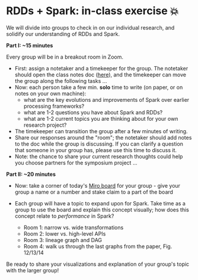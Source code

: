 # RDDs + Spark: in-class exercise 💥

We will divide into groups to check in on our individual research, and solidify our understanding of RDDs and Spark. 

**Part I: ~15 minutes** 

Every group will be in a breakout room in Zoom. 
- First: assign a notetaker and a timekeeper for the group. The notetaker should open the class notes doc ([here](https://pad.riseup.net/p/4bH2z-2-BeDAz9blQlT_-keep)), and the timekeeper can move the group along the following tasks ...
- Now: each person take a few min. **solo** time to write (on paper, or on notes on your own machine):
  - what are the key evolutions and improvements of Spark over earlier processing frameworks?
  - what are 1-2 questions you have about Spark and RDDs?
  - what are 1-2 current topics you are thinking about for your own research project?
- The timekeeper can transition the group after a few minutes of writing.
- Share our responses around the "room"; the notetaker should add notes to the doc while the group is discussing. If you can clarify a question that someone in your group has, please use this time to discuss it.
- Note: the chance to share your current research thoughts could help you choose partners for the symposium project ...

**Part II: ~20 minutes**

- Now: take a corner of today's [Miro board](https://miro.com/app/board/uXjVNqatGC0=/) for your group - give your group a name or a number and stake claim to a part of the board
- Each group will have a topic to expand upon for Spark. Take time as a group to use the board and explain this concept visually; how does this concept relate to _performance_ in Spark?
  
  - Room 1: narrow vs. wide transformations
  - Room 2: lower vs. high-level APIs
  - Room 3: lineage graph and DAG
  - Room 4: walk us through the last graphs from the paper, Fig. 12/13/14

Be ready to share your visualizations and explanation of your group's topic with the larger group! 

